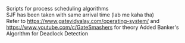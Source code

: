 Scripts for process scheduling algorithms  
SJF has been taken with same arrival time (lab me kaha tha)  
Refer to https://www.gatevidyalay.com/operating-system/ and https://www.youtube.com/c/GateSmashers for theory
Added Banker's Algorithm for Deadlock Detection
